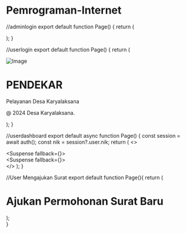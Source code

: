# Pemrograman-Internet

//adminlogin
export default function Page() {
    return (
        <div className='mt-32 lg:mt-0 lg:min-h-screen flex items-center justify-center'>
            <AdminLoginForm />
        </div>
    );
}

//userlogin
export default function Page() {
    return (
        <div className='w-full min-h-screen lg:grid-cols-2'>
            <div className='hidden lg:block relative bg muted'>
                <Image src={PlaceholderImage} alt='Image' layout='fill'
                    className='h-full w-full object-cover dark:brightness-[0.2] dark:grayscale'
                    />
                <div className='absolute w-full h-screen bg-foreground/50 p-12 flex flex-col justify-between'>
                    <div>
                    <h1 className='text-white text-4xl font-semibold'>PENDEKAR</h1>
                    <p className='text-white text-lg'>Pelayanan Desa Karyalaksana</p>
                </div>
                <div><p className='text-white text-sm'>@ 2024 Desa Karyalaksana.</p></div>
            </div>
        </div>
        <div className='flex items-center justify-center py-12'>
            <div className='mx-auto grid w-[350px] gap-6'><UserLoginForm /></div>
        </div>
    </div>
    );
}

//userdashboard
export default async function Page() {
    const session = await auth();
    const nik = session?.user.nik;
    return (
        <>
            <div className='grid gap-4 md:grid-cols-2 lg:grid-cols-4'>
                <Suspense fallback={<AdminDashboardCardsSkeleton />}>
                    <UserDashboardCards nik={nik!} />
                </Suspense>
            </div>
            <div className='grid gap-4'>
                <Suspense fallback={<RecentTableSkeleton />}>
                    <RecentUserPermohonan nik={nik!} />
                </Suspense>
            </div>
        </>
    );
}

//User Mengajukan Surat
export default function Page(){
    return (
        <div className='w-full min-h-full flex flex-col gap-y-4'>
            <div className='flex justify-between'>
                <h1 className='text-xl md:text-2xl font-semibold'>
                    Ajukan Permohonan Surat Baru                
                </h1>
            </div>
            <div className='rounded-sm grid md:grid-cols-3 gap-4'>
                <div className='grid gap-4'>
                    <JenisSuratCard path='/user/ajukan/sktm'
                     title='Surat Keterangan Tidak Mampu' description='Ajukan Surat' />
                    <JenisSuratCard path='/user/ajukan/skbn'
                     title='Surat Keterangan Beda Nama' description='Ajukan Surat' />
                </div>
                <div className='grid gap-4'>
                    <JenisSuratCard path='/user/ajukan/skklhr'
                     title='Surat Keterangan Kelahiran' description='Ajukan Surat' />
                    <JenisSuratCard path='/user/ajukan/skkmtn'
                     title='Surat Keterangan Kematian' description='Ajukan Surat' />
                </div>
                <div className='grip gap-4'>
                    <JenisSuratCard path='/user/ajukan/sku'
                     title='Surat Keterangan Usaha' description='Ajukan Surat' />
                    <JenisSuratCard path='/user/ajukan/sik'
                     titile='Surat Izin Keramaian' description='Ajukan Surat' />
                </div>
            </div>
        </div>
    );   
}
